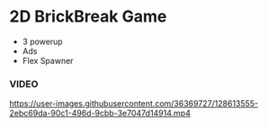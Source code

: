 # 2D BrickBreak Game
- 3 powerup
- Ads
- Flex Spawner

<h3> VIDEO </h3>

https://user-images.githubusercontent.com/36369727/128613555-2ebc69da-90c1-496d-9cbb-3e7047d14914.mp4
